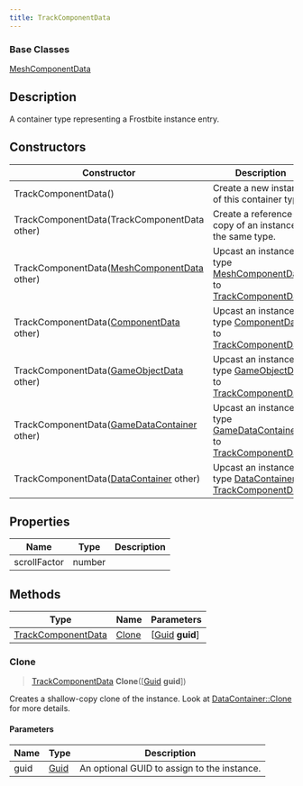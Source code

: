 ```yaml
---
title: TrackComponentData
---
```

### Base Classes

[MeshComponentData](MeshComponentData)

## Description

A container type representing a Frostbite instance entry.

## Constructors

| Constructor                                                                   | Description                                                                                                                 |
| ----------------------------------------------------------------------------- | --------------------------------------------------------------------------------------------------------------------------- |
| TrackComponentData()                                                          | Create a new instance of this container type.                                                                               |
| TrackComponentData(TrackComponentData other)                                  | Create a reference copy of an instance of the same type.                                                                    |
| TrackComponentData([MeshComponentData](MeshComponentData) other)              | Upcast an instance of type [MeshComponentData](MeshComponentData) to [TrackComponentData](TrackComponentData).              |
| TrackComponentData([ComponentData](ComponentData) other)                      | Upcast an instance of type [ComponentData](ComponentData) to [TrackComponentData](TrackComponentData).                      |
| TrackComponentData([GameObjectData](GameObjectData) other)                    | Upcast an instance of type [GameObjectData](GameObjectData) to [TrackComponentData](TrackComponentData).                    |
| TrackComponentData([GameDataContainer](GameDataContainer) other)              | Upcast an instance of type [GameDataContainer](GameDataContainer) to [TrackComponentData](TrackComponentData).              |
| TrackComponentData([DataContainer](/vext/ref/shared/class/datacontainer) other) | Upcast an instance of type [DataContainer](/vext/ref/shared/class/datacontainer) to [TrackComponentData](TrackComponentData). |

## Properties

| Name         | Type   | Description |
| ------------ | ------ | ----------- |
| scrollFactor | number |             |

## Methods

| Type                                     | Name            | Parameters                                     |
| ---------------------------------------- | --------------- | ---------------------------------------------- |
| [TrackComponentData](TrackComponentData) | [Clone](#clone) | \[[Guid](/vext/ref/shared/class/guid) **guid**\] |

### Clone

> [TrackComponentData](TrackComponentData) **Clone**(\[[Guid](/vext/ref/shared/class/guid) **guid**\])

Creates a shallow-copy clone of the instance. Look at [DataContainer::Clone](/vext/ref/shared/class/datacontainer#clone) for more details.

#### Parameters

| Name | Type         | Description                                 |
| ---- | ------------ | ------------------------------------------- |
| guid | [Guid](Guid) | An optional GUID to assign to the instance. |
